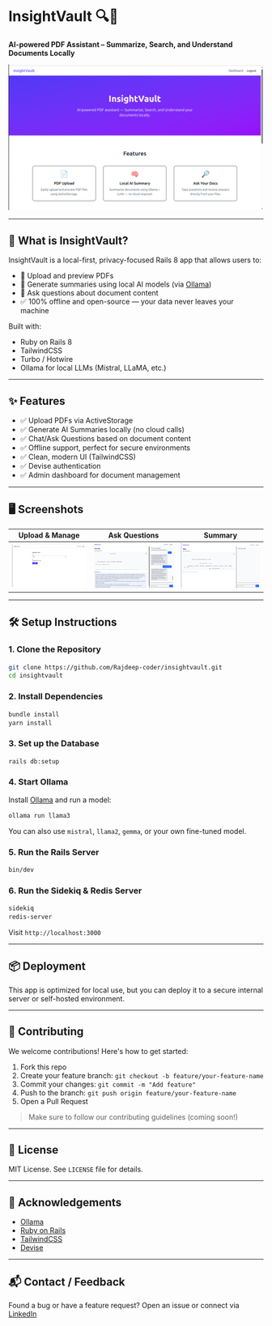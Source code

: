 # InsightVault 🔍📄

**AI-powered PDF Assistant – Summarize, Search, and Understand Documents Locally**

![InsightVault Screenshot](./screenshots/home.png)

---

## 🚀 What is InsightVault?

InsightVault is a local-first, privacy-focused Rails 8 app that allows users to:
- 📄 Upload and preview PDFs
- 🧠 Generate summaries using local AI models (via [Ollama](https://ollama.com))
- 🔎 Ask questions about document content
- ✅ 100% offline and open-source — your data never leaves your machine

Built with:
- Ruby on Rails 8
- TailwindCSS
- Turbo / Hotwire
- Ollama for local LLMs (Mistral, LLaMA, etc.)

---

## ✨ Features

- ✅ Upload PDFs via ActiveStorage
- ✅ Generate AI Summaries locally (no cloud calls)
- ✅ Chat/Ask Questions based on document content
- ✅ Offline support, perfect for secure environments
- ✅ Clean, modern UI (TailwindCSS)
- ✅ Devise authentication
- ✅ Admin dashboard for document management

---

## 🖥️ Screenshots

| Upload & Manage | Ask Questions | Summary |
|------------------|------------------|----------|
| ![](./screenshots/new_doc.png) | ![](./screenshots/chat.png) | ![](./screenshots/summary.png) |

---

## 🛠️ Setup Instructions

### 1. Clone the Repository

```bash
git clone https://github.com/Rajdeep-coder/insightvault.git
cd insightvault
````

### 2. Install Dependencies

```bash
bundle install
yarn install
```

### 3. Set up the Database

```bash
rails db:setup
```

### 4. Start Ollama

Install [Ollama](https://ollama.com) and run a model:

```bash
ollama run llama3
```

You can also use `mistral`, `llama2`, `gemma`, or your own fine-tuned model.

### 5. Run the Rails Server

```bash
bin/dev
```

### 6. Run the Sidekiq & Redis Server
```bash
sidekiq
redis-server
```

Visit `http://localhost:3000`

---

## 📦 Deployment

This app is optimized for local use, but you can deploy it to a secure internal server or self-hosted environment.

---

## 🤝 Contributing

We welcome contributions! Here's how to get started:

1. Fork this repo
2. Create your feature branch:
   `git checkout -b feature/your-feature-name`
3. Commit your changes:
   `git commit -m "Add feature"`
4. Push to the branch:
   `git push origin feature/your-feature-name`
5. Open a Pull Request

> Make sure to follow our contributing guidelines (coming soon!)

---

## 📄 License

MIT License. See `LICENSE` file for details.

---

## 🙌 Acknowledgements

* [Ollama](https://ollama.com)
* [Ruby on Rails](https://rubyonrails.org)
* [TailwindCSS](https://tailwindcss.com)
* [Devise](https://github.com/heartcombo/devise)

---

## 📬 Contact / Feedback

Found a bug or have a feature request?
Open an issue or connect via [LinkedIn](https://www.linkedin.com/in/rajdeep-singh-panwar-81221b203/)
